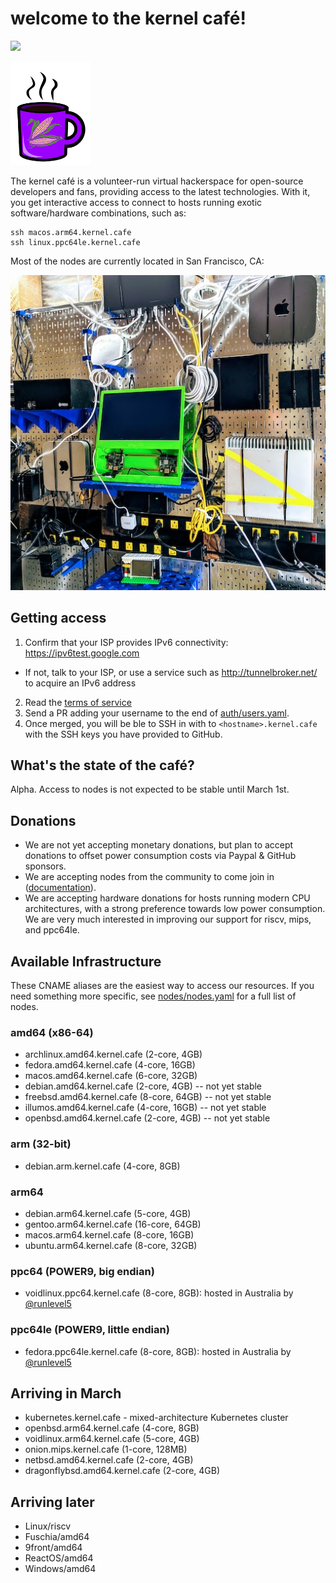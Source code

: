# welcome to the kernel café!

<a href="https://discord.gg/s8nwgXQaKP"><img src="https://img.shields.io/discord/806023590348062750"></a>

<img src="docs/logo.png" width="128">

The kernel café is a volunteer-run virtual hackerspace for open-source developers and fans, providing access to the latest technologies. With it, you get interactive access to connect to hosts running exotic software/hardware combinations, such as:

```
ssh macos.arm64.kernel.cafe
ssh linux.ppc64le.kernel.cafe
```

Most of the nodes are currently located in San Francisco, CA:

<img src="docs/photo.jpg">

## Getting access

1. Confirm that your ISP provides IPv6 connectivity: https://ipv6test.google.com

  * If not, talk to your ISP, or use a service such as http://tunnelbroker.net/ to acquire an IPv6 address

2. Read the [terms of service](TERMS_OF_SERVICE.md)
3. Send a PR adding your username to the end of [auth/users.yaml](auth/users.yaml). 
4. Once merged, you will be ble to SSH in with to `<hostname>.kernel.cafe` with the SSH keys you have provided to GitHub.

## What's the state of the café?

Alpha. Access to nodes is not expected to be stable until March 1st.

## Donations

* We are not yet accepting monetary donations, but plan to accept donations to offset power consumption costs via Paypal & GitHub sponsors.
* We are accepting nodes from the community to come join in ([documentation](https://github.com/KernelCafe/automation/)). 
* We are accepting hardware donations for hosts running modern CPU architectures, with a strong preference towards low power consumption. We are very much interested in improving our support for riscv, mips, and ppc64le.

## Available Infrastructure

These CNAME aliases are the easiest way to access our resources. If you need something more specific, see [nodes/nodes.yaml](nodes/nodes.yaml) for a full list of nodes.

### amd64 (x86-64)

* archlinux.amd64.kernel.cafe (2-core, 4GB)
* fedora.amd64.kernel.cafe (4-core, 16GB)
* macos.amd64.kernel.cafe (6-core, 32GB)
* debian.amd64.kernel.cafe (2-core, 4GB) -- not yet stable
* freebsd.amd64.kernel.cafe (8-core, 64GB) -- not yet stable
* illumos.amd64.kernel.cafe (4-core, 16GB) -- not yet stable
* openbsd.amd64.kernel.cafe (2-core, 4GB) -- not yet stable

### arm (32-bit)

* debian.arm.kernel.cafe (4-core, 8GB)

### arm64

* debian.arm64.kernel.cafe (5-core, 4GB)
* gentoo.arm64.kernel.cafe (16-core, 64GB)
* macos.arm64.kernel.cafe (8-core, 16GB)
* ubuntu.arm64.kernel.cafe (8-core, 32GB)

### ppc64 (POWER9, big endian)

* voidlinux.ppc64.kernel.cafe (8-core, 8GB): hosted in Australia by <a href="https://github.com/runlevel5">@runlevel5</a>

### ppc64le (POWER9, little endian)

* fedora.ppc64le.kernel.cafe (8-core, 8GB): hosted in Australia by <a href="https://github.com/runlevel5">@runlevel5</a>

## Arriving in March

* kubernetes.kernel.cafe - mixed-architecture Kubernetes cluster
* openbsd.arm64.kernel.cafe (4-core, 8GB)
* voidlinux.arm64.kernel.cafe (5-core, 4GB)
* onion.mips.kernel.cafe (1-core, 128MB)
* netbsd.amd64.kernel.cafe (2-core, 4GB)
* dragonflybsd.amd64.kernel.cafe (2-core, 4GB)

## Arriving later

* Linux/riscv
* Fuschia/amd64
* 9front/amd64
* ReactOS/amd64
* Windows/amd64
